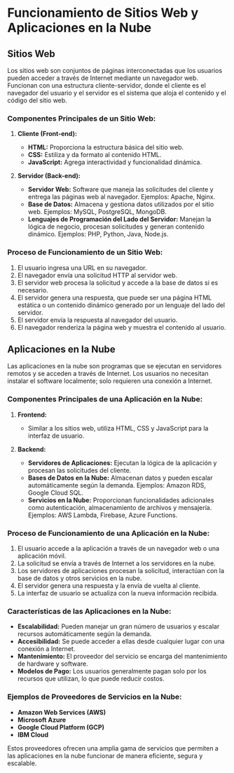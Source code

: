 # Funcionamiento de Sitios Web y Aplicaciones en la Nube

## Sitios Web

Los sitios web son conjuntos de páginas interconectadas que los usuarios pueden acceder a través de Internet mediante un navegador web. Funcionan con una estructura cliente-servidor, donde el cliente es el navegador del usuario y el servidor es el sistema que aloja el contenido y el código del sitio web.

### Componentes Principales de un Sitio Web:

1. **Cliente (Front-end):**
   - **HTML:** Proporciona la estructura básica del sitio web.
   - **CSS:** Estiliza y da formato al contenido HTML.
   - **JavaScript:** Agrega interactividad y funcionalidad dinámica.

2. **Servidor (Back-end):**
   - **Servidor Web:** Software que maneja las solicitudes del cliente y entrega las páginas web al navegador. Ejemplos: Apache, Nginx.
   - **Base de Datos:** Almacena y gestiona datos utilizados por el sitio web. Ejemplos: MySQL, PostgreSQL, MongoDB.
   - **Lenguajes de Programación del Lado del Servidor:** Manejan la lógica de negocio, procesan solicitudes y generan contenido dinámico. Ejemplos: PHP, Python, Java, Node.js.

### Proceso de Funcionamiento de un Sitio Web:

1. El usuario ingresa una URL en su navegador.
2. El navegador envía una solicitud HTTP al servidor web.
3. El servidor web procesa la solicitud y accede a la base de datos si es necesario.
4. El servidor genera una respuesta, que puede ser una página HTML estática o un contenido dinámico generado por un lenguaje del lado del servidor.
5. El servidor envía la respuesta al navegador del usuario.
6. El navegador renderiza la página web y muestra el contenido al usuario.

## Aplicaciones en la Nube

Las aplicaciones en la nube son programas que se ejecutan en servidores remotos y se acceden a través de Internet. Los usuarios no necesitan instalar el software localmente; solo requieren una conexión a Internet.

### Componentes Principales de una Aplicación en la Nube:

1. **Frontend:**
   - Similar a los sitios web, utiliza HTML, CSS y JavaScript para la interfaz de usuario.

2. **Backend:**
   - **Servidores de Aplicaciones:** Ejecutan la lógica de la aplicación y procesan las solicitudes del cliente.
   - **Bases de Datos en la Nube:** Almacenan datos y pueden escalar automáticamente según la demanda. Ejemplos: Amazon RDS, Google Cloud SQL.
   - **Servicios en la Nube:** Proporcionan funcionalidades adicionales como autenticación, almacenamiento de archivos y mensajería. Ejemplos: AWS Lambda, Firebase, Azure Functions.

### Proceso de Funcionamiento de una Aplicación en la Nube:

1. El usuario accede a la aplicación a través de un navegador web o una aplicación móvil.
2. La solicitud se envía a través de Internet a los servidores en la nube.
3. Los servidores de aplicaciones procesan la solicitud, interactúan con la base de datos y otros servicios en la nube.
4. El servidor genera una respuesta y la envía de vuelta al cliente.
5. La interfaz de usuario se actualiza con la nueva información recibida.

### Características de las Aplicaciones en la Nube:

- **Escalabilidad:** Pueden manejar un gran número de usuarios y escalar recursos automáticamente según la demanda.
- **Accesibilidad:** Se puede acceder a ellas desde cualquier lugar con una conexión a Internet.
- **Mantenimiento:** El proveedor del servicio se encarga del mantenimiento de hardware y software.
- **Modelos de Pago:** Los usuarios generalmente pagan solo por los recursos que utilizan, lo que puede reducir costos.

### Ejemplos de Proveedores de Servicios en la Nube:

- **Amazon Web Services (AWS)**
- **Microsoft Azure**
- **Google Cloud Platform (GCP)**
- **IBM Cloud**

Estos proveedores ofrecen una amplia gama de servicios que permiten a las aplicaciones en la nube funcionar de manera eficiente, segura y escalable.
